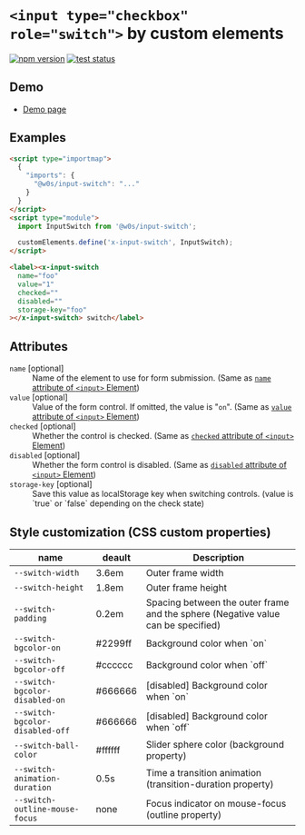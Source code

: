 # `<input type="checkbox" role="switch">` by custom elements

[![npm version](https://badge.fury.io/js/%40saekitominaga%2Fcustomelements-input-switch.svg)](https://www.npmjs.com/package/@saekitominaga/customelements-input-switch)
[![test status](https://github.com/SaekiTominaga/frontend/actions/workflows/input-switch-test.yml/badge.svg)](https://github.com/SaekiTominaga/frontend/actions/workflows/input-switch-test.yml)

## Demo

- [Demo page](https://saekitominaga.github.io/frontend/packages/input-switch/demo.html)

## Examples

```HTML
<script type="importmap">
  {
    "imports": {
      "@w0s/input-switch": "..."
    }
  }
</script>
<script type="module">
  import InputSwitch from '@w0s/input-switch';

  customElements.define('x-input-switch', InputSwitch);
</script>

<label><x-input-switch
  name="foo"
  value="1"
  checked=""
  disabled=""
  storage-key="foo"
></x-input-switch> switch</label>
```

## Attributes

<dl>
<dt><code>name</code> [optional]</dt>
<dd>Name of the element to use for form submission. (Same as <a href="https://html.spec.whatwg.org/multipage/form-control-infrastructure.html#attr-fe-name"><code>name</code> attribute of <code>&lt;input&gt;</code> Element</a>)</dd>
<dt><code>value</code> [optional]</dt>
<dd>Value of the form control. If omitted, the value is "<code>on</code>". (Same as <a href="https://html.spec.whatwg.org/multipage/input.html#attr-input-value"><code>value</code> attribute of <code>&lt;input&gt;</code> Element</a>)</dd>
<dt><code>checked</code> [optional]</dt>
<dd>Whether the control is checked. (Same as <a href="https://html.spec.whatwg.org/multipage/input.html#attr-input-checked"><code>checked</code> attribute of <code>&lt;input&gt;</code> Element</a>)</dd>
<dt><code>disabled</code> [optional]</dt>
<dd>Whether the form control is disabled. (Same as <a href="https://html.spec.whatwg.org/multipage/form-control-infrastructure.html#attr-fe-disabled"><code>disabled</code> attribute of <code>&lt;input&gt;</code> Element</a>)</dd>
<dt><code>storage-key</code> [optional]</dt>
<dd>Save this value as localStorage key when switching controls. (value is `true` or `false` depending on the check state)</dd>
</dl>

## Style customization (CSS custom properties)

| name | deault | Description |
|-|-|-|
| `--switch-width` | 3.6em | Outer frame width |
| `--switch-height` | 1.8em | Outer frame height |
| `--switch-padding` | 0.2em | Spacing between the outer frame and the sphere (Negative value can be specified) |
| `--switch-bgcolor-on` | #2299ff | Background color when \`on\` |
| `--switch-bgcolor-off` | #cccccc | Background color when \`off\` |
| `--switch-bgcolor-disabled-on` | #666666 | [disabled] Background color when \`on\` |
| `--switch-bgcolor-disabled-off` | #666666 | [disabled] Background color when \`off\` |
| `--switch-ball-color` | #ffffff | Slider sphere color (background property) |
| `--switch-animation-duration` | 0.5s | Time a transition animation (transition-duration property) |
| `--switch-outline-mouse-focus` | none | Focus indicator on mouse-focus (outline property) |
